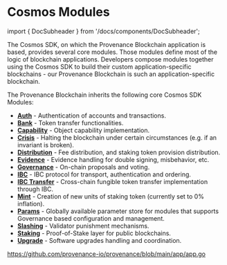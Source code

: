 # Cosmos Modules

import { DocSubheader } from '/docs/components/DocSubheader';

<DocSubheader text="Modules inherited from the community" />

The Cosmos SDK, on which the Provenance Blockchain application is based, provides several core modules. Those modules define most of the logic of blockchain applications. Developers compose modules together using the Cosmos SDK to build their custom application-specific blockchains - our Provenance Blockchain is such an application-specific blockchain.

The Provenance Blockchain inherits the following core Cosmos SDK Modules:

- [**Auth**](https://docs.cosmos.network/main/modules/auth/) - Authentication of accounts and transactions.
- [**Bank**](https://docs.cosmos.network/main/modules/bank/) - Token transfer functionalities.
- [**Capability**](https://docs.cosmos.network/main/modules/capability/) - Object capability implementation.
- [**Crisis**](https://docs.cosmos.network/main/modules/crisis/) - Halting the blockchain under certain circumstances \(e.g. if an invariant is broken\).
- [**Distribution**](https://docs.cosmos.network/main/modules/distribution/) - Fee distribution, and staking token provision distribution.
- [**Evidence**](https://docs.cosmos.network/main/modules/evidence/) - Evidence handling for double signing, misbehavior, etc.
- [**Governance**](https://docs.cosmos.network/main/modules/gov/) - On-chain proposals and voting.
- [**IBC**](https://docs.cosmos.network/main/modules/ibc/) - IBC protocol for transport, authentication and ordering.
- [**IBC Transfer**](https://docs.cosmos.network/main/modules/ibc/) - Cross-chain fungible token transfer implementation through IBC.
- [**Mint**](https://docs.cosmos.network/main/modules/mint/) - Creation of new units of staking token \(currently set to 0% inflation\).
- [**Params**](https://docs.cosmos.network/main/modules/params/) - Globally available parameter store for modules that supports Governance based configuration and management.
- [**Slashing**](https://docs.cosmos.network/main/modules/slashing/) - Validator punishment mechanisms.
- [**Staking**](https://docs.cosmos.network/main/modules/staking/) - Proof-of-Stake layer for public blockchains.
- [**Upgrade**](https://docs.cosmos.network/main/modules/upgrade/) - Software upgrades handling and coordination.


https://github.com/provenance-io/provenance/blob/main/app/app.go
